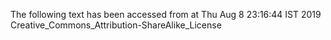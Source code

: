The following text has been accessed from at Thu Aug 8 23:16:44 IST 2019
Creative_Commons_Attribution-ShareAlike_License
